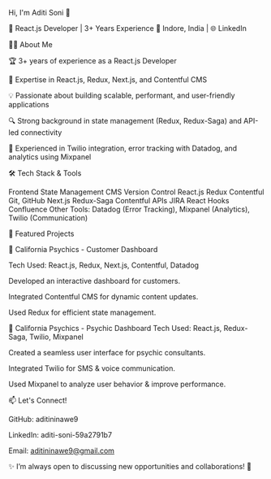 Hi, I'm Aditi Soni 👋

🚀 React.js Developer | 3+ Years Experience
📍 Indore, India | 🌐 LinkedIn

👩‍💻 About Me

🏆 3+ years of experience as a React.js Developer


🎯 Expertise in React.js, Redux, Next.js, and Contentful CMS

💡 Passionate about building scalable, performant, and user-friendly applications

🔍 Strong background in state management (Redux, Redux-Saga) and API-led connectivity

🚀 Experienced in Twilio integration, error tracking with Datadog, and analytics using Mixpanel


🛠 Tech Stack & Tools

Frontend	State Management	CMS	Version Control
React.js	Redux	Contentful	Git, GitHub
Next.js	Redux-Saga	Contentful APIs	JIRA
React Hooks	Confluence
Other Tools: Datadog (Error Tracking), Mixpanel (Analytics), Twilio (Communication)


📌 Featured Projects

🔹 California Psychics - Customer Dashboard

Tech Used: React.js, Redux, Next.js, Contentful, Datadog

Developed an interactive dashboard for customers.

Integrated Contentful CMS for dynamic content updates.

Used Redux for efficient state management.

🔹 California Psychics - Psychic Dashboard
Tech Used: React.js, Redux-Saga, Twilio, Mixpanel

Created a seamless user interface for psychic consultants.

Integrated Twilio for SMS & voice communication.

Used Mixpanel to analyze user behavior & improve performance.


📫 Let's Connect!

GitHub: aditininawe9

LinkedIn: aditi-soni-59a2791b7

Email: aditininawe9@gmail.com

✨ I’m always open to discussing new opportunities and collaborations! 🚀
